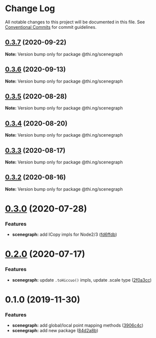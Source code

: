 # Change Log

All notable changes to this project will be documented in this file.
See [Conventional Commits](https://conventionalcommits.org) for commit guidelines.

## [0.3.7](https://github.com/thi-ng/umbrella/compare/@thi.ng/scenegraph@0.3.6...@thi.ng/scenegraph@0.3.7) (2020-09-22)

**Note:** Version bump only for package @thi.ng/scenegraph





## [0.3.6](https://github.com/thi-ng/umbrella/compare/@thi.ng/scenegraph@0.3.5...@thi.ng/scenegraph@0.3.6) (2020-09-13)

**Note:** Version bump only for package @thi.ng/scenegraph





## [0.3.5](https://github.com/thi-ng/umbrella/compare/@thi.ng/scenegraph@0.3.4...@thi.ng/scenegraph@0.3.5) (2020-08-28)

**Note:** Version bump only for package @thi.ng/scenegraph





## [0.3.4](https://github.com/thi-ng/umbrella/compare/@thi.ng/scenegraph@0.3.3...@thi.ng/scenegraph@0.3.4) (2020-08-20)

**Note:** Version bump only for package @thi.ng/scenegraph





## [0.3.3](https://github.com/thi-ng/umbrella/compare/@thi.ng/scenegraph@0.3.2...@thi.ng/scenegraph@0.3.3) (2020-08-17)

**Note:** Version bump only for package @thi.ng/scenegraph





## [0.3.2](https://github.com/thi-ng/umbrella/compare/@thi.ng/scenegraph@0.3.1...@thi.ng/scenegraph@0.3.2) (2020-08-16)

**Note:** Version bump only for package @thi.ng/scenegraph





# [0.3.0](https://github.com/thi-ng/umbrella/compare/@thi.ng/scenegraph@0.2.1...@thi.ng/scenegraph@0.3.0) (2020-07-28)


### Features

* **scenegraph:** add ICopy impls for Node2/3 ([fd6ffdb](https://github.com/thi-ng/umbrella/commit/fd6ffdb531886e53711de77c2df00c447ea65448))





# [0.2.0](https://github.com/thi-ng/umbrella/compare/@thi.ng/scenegraph@0.1.27...@thi.ng/scenegraph@0.2.0) (2020-07-17)


### Features

* **scenegraph:** update `.toHiccuo()` impls, update .scale type ([2f0a3cc](https://github.com/thi-ng/umbrella/commit/2f0a3cc6286bf8492c74c4497f13fe300980c353))





# 0.1.0 (2019-11-30)

### Features

* **scenegraph:** add global/local point mapping methods ([3906c4c](https://github.com/thi-ng/umbrella/commit/3906c4c68c541aa84bc407235c3fe3fdf3e2debe))
* **scenegraph:** add new package ([84d2a8b](https://github.com/thi-ng/umbrella/commit/84d2a8b96aeb7e8dd119be4fbc0c8c8277dc1990))
